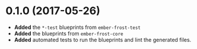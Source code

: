# 0.1.0 (2017-05-26)
* **Added** the `*-test` blueprints from `ember-frost-test`
* **Added** the blueprints from `ember-frost-core`
* **Added** automated tests to run the blueprints and lint the generated files. 

